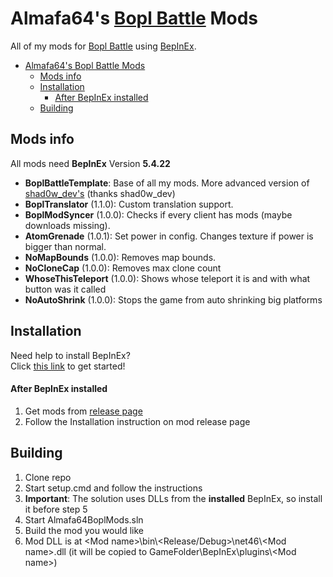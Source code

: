 # Almafa64's [Bopl Battle](https://store.steampowered.com/app/1686940/Bopl_Battle/) Mods

All of my mods for [Bopl Battle](https://store.steampowered.com/app/1686940/Bopl_Battle/) using [BepInEx](https://github.com/BepInEx/BepInEx).

- [Almafa64's Bopl Battle Mods](#almafa64s-bopl-battle-mods)
  - [Mods info](#mods-info)
  - [Installation](#installation)
      - [After BepInEx installed](#after-bepinex-installed)
  - [Building](#building)

## Mods info
All mods need **BepInEx** Version **5.4.22**
- **BoplBattleTemplate**: Base of all my mods. More advanced version of [shad0w_dev's](https://discord.com/channels/1175164882388275310/1177300281705365676/1177333041048334336) (thanks shad0w_dev)
- **BoplTranslator** (1.1.0): Custom translation support.
- **BoplModSyncer** (1.0.0): Checks if every client has mods (maybe downloads missing).
- **AtomGrenade** (1.0.1): Set power in config. Changes texture if power is bigger than normal.
- **NoMapBounds** (1.0.0): Removes map bounds.
- **NoCloneCap** (1.0.0): Removes max clone count
- **WhoseThisTeleport** (1.0.0): Shows whose teleport it is and with what button was it called
- **NoAutoShrink** (1.0.0): Stops the game from auto shrinking big platforms

## Installation
Need help to install BepInEx?<br>
Click [this link](https://docs.bepinex.dev/articles/user_guide/installation/index.html) to get started!

#### After BepInEx installed
1. Get mods from [release page](https://github.com/almafa64/almafa64-bopl-mods/releases)
2. Follow the Installation instruction on mod release page<br>

## Building
1. Clone repo
1. Start setup.cmd and follow the instructions
1. **Important**: The solution uses DLLs from the **installed** BepInEx, so install it before step 5
1. Start Almafa64BoplMods.sln
1. Build the mod you would like
1. Mod DLL is at &lt;Mod name&gt;\\bin\\&lt;Release/Debug&gt;\\net46\\&lt;Mod name&gt;.dll (it will be copied to GameFolder\\BepInEx\\plugins\\&lt;Mod name&gt;)